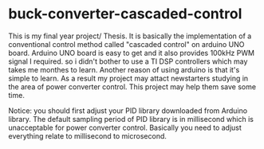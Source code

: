 # buck-converter-cascaded-control

This is my final year project/ Thesis. It is basically the implementation of a conventional control method called "cascaded control" on arduino UNO board. 
Arduino UNO board is easy to get and it also provides 100kHz PWM signal I required.
so i didn't bother to use a TI DSP controllers which may takes me monthes to learn. 
Another reason of using arduino is that it's simple to learn. As a result my project may attact newstarters studying in the area of power converter control. This project may help them save some time.

Notice: you should first adjust your PID library downloaded from Arduino library. The default sampling period of PID library is in millisecond which is unacceptable for power converter control. Basically you need to adjust everything relate to millisecond to microsecond.
